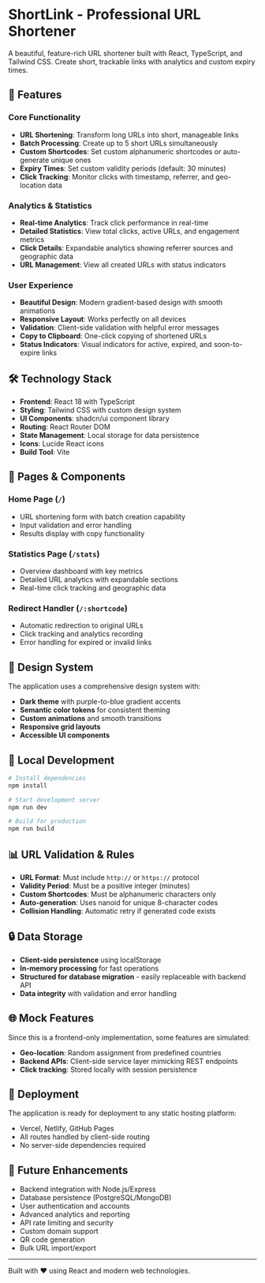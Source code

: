 # ShortLink - Professional URL Shortener

A beautiful, feature-rich URL shortener built with React, TypeScript, and Tailwind CSS. Create short, trackable links with analytics and custom expiry times.

## 🚀 Features

### Core Functionality
- **URL Shortening**: Transform long URLs into short, manageable links
- **Batch Processing**: Create up to 5 short URLs simultaneously
- **Custom Shortcodes**: Set custom alphanumeric shortcodes or auto-generate unique ones
- **Expiry Times**: Set custom validity periods (default: 30 minutes)
- **Click Tracking**: Monitor clicks with timestamp, referrer, and geo-location data

### Analytics & Statistics
- **Real-time Analytics**: Track click performance in real-time
- **Detailed Statistics**: View total clicks, active URLs, and engagement metrics
- **Click Details**: Expandable analytics showing referrer sources and geographic data
- **URL Management**: View all created URLs with status indicators

### User Experience
- **Beautiful Design**: Modern gradient-based design with smooth animations
- **Responsive Layout**: Works perfectly on all devices
- **Validation**: Client-side validation with helpful error messages
- **Copy to Clipboard**: One-click copying of shortened URLs
- **Status Indicators**: Visual indicators for active, expired, and soon-to-expire links

## 🛠 Technology Stack

- **Frontend**: React 18 with TypeScript
- **Styling**: Tailwind CSS with custom design system
- **UI Components**: shadcn/ui component library
- **Routing**: React Router DOM
- **State Management**: Local storage for data persistence
- **Icons**: Lucide React icons
- **Build Tool**: Vite

## 📱 Pages & Components

### Home Page (`/`)
- URL shortening form with batch creation capability
- Input validation and error handling
- Results display with copy functionality

### Statistics Page (`/stats`)
- Overview dashboard with key metrics
- Detailed URL analytics with expandable sections
- Real-time click tracking and geographic data

### Redirect Handler (`/:shortcode`)
- Automatic redirection to original URLs
- Click tracking and analytics recording
- Error handling for expired or invalid links

## 🎨 Design System

The application uses a comprehensive design system with:
- **Dark theme** with purple-to-blue gradient accents
- **Semantic color tokens** for consistent theming
- **Custom animations** and smooth transitions
- **Responsive grid layouts**
- **Accessible UI components**

## 🔧 Local Development

```bash
# Install dependencies
npm install

# Start development server
npm run dev

# Build for production
npm run build
```

## 📊 URL Validation & Rules

- **URL Format**: Must include `http://` or `https://` protocol
- **Validity Period**: Must be a positive integer (minutes)
- **Custom Shortcodes**: Must be alphanumeric characters only
- **Auto-generation**: Uses nanoid for unique 8-character codes
- **Collision Handling**: Automatic retry if generated code exists

## 🔒 Data Storage

- **Client-side persistence** using localStorage
- **In-memory processing** for fast operations
- **Structured for database migration** - easily replaceable with backend API
- **Data integrity** with validation and error handling

## 🌐 Mock Features

Since this is a frontend-only implementation, some features are simulated:
- **Geo-location**: Random assignment from predefined countries
- **Backend APIs**: Client-side service layer mimicking REST endpoints
- **Click tracking**: Stored locally with session persistence

## 🚀 Deployment

The application is ready for deployment to any static hosting platform:
- Vercel, Netlify, GitHub Pages
- All routes handled by client-side routing
- No server-side dependencies required

## 🎯 Future Enhancements

- Backend integration with Node.js/Express
- Database persistence (PostgreSQL/MongoDB)
- User authentication and accounts
- Advanced analytics and reporting
- API rate limiting and security
- Custom domain support
- QR code generation
- Bulk URL import/export

---

Built with ❤️ using React and modern web technologies.
